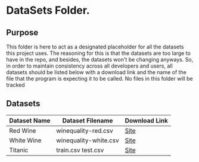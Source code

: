 # DataSets Folder.

## Purpose
This folder is here to act as a designated placeholder for all the datasets this project uses.
The reasoning for this is that the datasets are too large to have in the repo, and besides, the datasets won't be changing anyways. 
So, in order to maintain consistency across all developers and users, all datasets should be listed below with a download link and the name of the file that the program is expecting it to be called. 
No files in this folder will be tracked


## Datasets
| Dataset Name | Dataset Filename | Download Link |
| --- | --- | --- |
| Red Wine | winequality-red.csv | [Site](https://archive.ics.uci.edu/ml/datasets/Wine+Quality)
| White Wine | winequality-white.csv | [Site](https://archive.ics.uci.edu/ml/datasets/Wine+Quality)
| Titanic | train.csv test.csv | [Site](https://www.kaggle.com/c/titanic/data)



